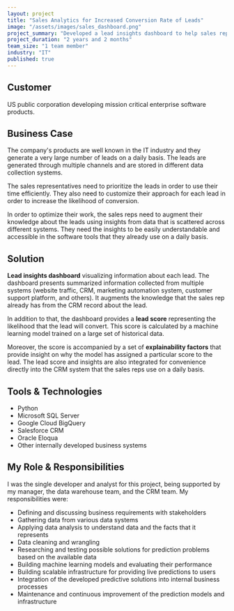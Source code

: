```yaml
---
layout: project
title: "Sales Analytics for Increased Conversion Rate of Leads"
image: "/assets/images/sales_dashboard.png"
project_summary: "Developed a lead insights dashboard to help sales representatives work more efficiently and increase the conversion rate of their leads. The dashboard combined data from diverse data sources and provided insights by machine learning models."
project_duration: "2 years and 2 months"
team_size: "1 team member"
industry: "IT"
published: true
---
```


## Customer

US public corporation developing mission critical enterprise software products.

## Business Case

The company's products are well known in the IT industry and they generate a very large number of leads on a daily basis. The leads are generated through multiple channels and are stored in different data collection systems.

The sales representatives need to prioritize the leads in order to use their time efficiently. They also need to customize their approach for each lead in order to increase the likelihood of conversion.

In order to optimize their work, the sales reps need to augment their knowledge about the leads using insights from data that is scattered across different systems. They need the insights to be easily understandable and accessible in the software tools that they already use on a daily basis.

## Solution

__Lead insights dashboard__ visualizing information about each lead. The dashboard presents summarized information collected from multiple systems (website traffic, CRM, marketing automation system, customer support platform, and others). It augments the knowledge that the sales rep already has from the CRM record about the lead.

In addition to that, the dashboard provides a __lead score__ representing the likelihood that the lead will convert. This score is calculated by a machine learning model trained on a large set of historical data.

Moreover, the score is accompanied by a set of __explainability factors__ that provide insight on why the model has assigned a particular score to the lead. The lead score and insights are also integrated for convenience directly into the CRM system that the sales reps use on a daily basis.

## Tools & Technologies

- Python
- Microsoft SQL Server
- Google Cloud BigQuery
- Salesforce CRM
- Oracle Eloqua
- Other internally developed business systems

## My Role & Responsibilities

I was the single developer and analyst for this project, being supported by my manager, the data warehouse team, and the CRM team. My responsibilities were:

- Defining and discussing business requirements with stakeholders
- Gathering data from various data systems
- Applying data analysis to understand data and the facts that it represents
- Data cleaning and wrangling
- Researching and testing possible solutions for prediction problems based on the available data
- Building machine learning models and evaluating their performance
- Building scalable infrastructure for providing live predictions to users
- Integration of the developed predictive solutions into internal business processes
- Maintenance and continuous improvement of the prediction models and infrastructure
